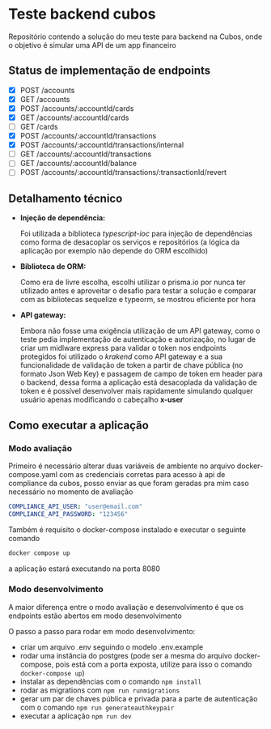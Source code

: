 # Teste backend cubos

Repositório contendo a solução do meu teste para backend na Cubos, onde o objetivo é simular uma API de um app financeiro 

## Status de implementação de endpoints

- [X] POST /accounts
- [X] GET /accounts
- [X] POST /accounts/:accountId/cards
- [X] GET /accounts/:accountId/cards
- [ ] GET /cards
- [x] POST /accounts/:accountId/transactions
- [x] POST /accounts/:accountId/transactions/internal
- [ ] GET /accounts/:accountId/transactions
- [ ] GET /accounts/:accountId/balance
- [ ] POST /accounts/:accountId/transactions/:transactionId/revert

## Detalhamento técnico

* <b> Injeção de dependência:</b>

	Foi utilizada a biblioteca <i>typescript-ioc</i> para injeção de dependências como forma de desacoplar os serviços e repositórios (a lógica da aplicação por exemplo não depende do ORM escolhido)

* <b> Biblioteca de ORM:</b>

	Como era de livre escolha, escolhi utilizar o prisma.io por nunca ter utilizado antes e aproveitar o desafio para testar a solução e comparar com as bibliotecas sequelize e typeorm, se mostrou eficiente por hora

* <b> API gateway:</b>

	Embora não fosse uma exigência utilização de um API gateway, como o teste pedia implementação de autenticação e autorização, no lugar de criar um midlware express para validar o token nos endpoints protegidos foi utilizado o <i>krakend</i> como API gateway e a sua funcionalidade de validação de token a partir de chave pública (no formato Json Web Key) e passagem de campo de token em header para o backend, dessa forma a aplicação está desacoplada da validação de token e é possível desenvolver mais rapidamente simulando qualquer usuário apenas modificando o cabeçalho <b>x-user</b>


## Como executar a aplicação

### Modo avaliação

Primeiro é necessário alterar duas variáveis de ambiente no arquivo docker-compose.yaml com as credenciais corretas para acesso à api de compliance da cubos, posso enviar as que foram geradas pra mim caso necessário no momento de avaliação

```yaml
COMPLIANCE_API_USER: "user@email.com"
COMPLIANCE_API_PASSWORD: "123456"
```

Também é requisito o docker-compose instalado e executar o seguinte comando

```sh
docker compose up
```
a aplicação estará executando na porta 8080

### Modo desenvolvimento
A maior diferença entre o modo avaliação e desenvolvimento é que os endpoints estão abertos em modo desenvolvimento

O passo a passo para rodar em modo desenvolvimento:

* criar um arquivo .env seguindo o modelo .env.example
* rodar uma instância do postgres (pode ser a mesma do arquivo docker-compose, pois está com a porta exposta, utilize para isso o comando `docker-compose up`)
* instalar as dependências com o comando `npm install`
* rodar as migrations com `npm run runmigrations`
* gerar um par de chaves pública e privada para a parte de autenticação com o comando `npm run generateauthkeypair`
* executar a aplicação `npm run dev`